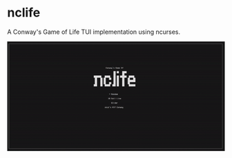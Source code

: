 # nclife
A Conway's Game of Life TUI implementation using ncurses.

<p align="center">
  <img src=demo.gif />
</p>
